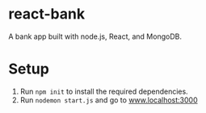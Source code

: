 # react-bank
A bank app built with node.js, React, and MongoDB.

# Setup
1. Run `npm init` to install the required dependencies.
2. Run `nodemon start.js` and go to www.localhost:3000
